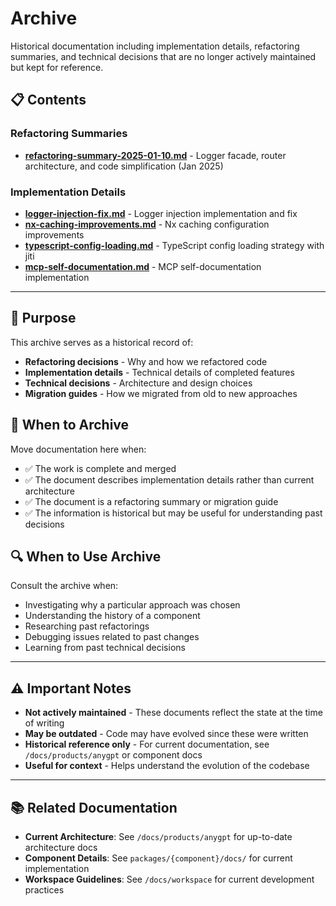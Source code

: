 # Archive

Historical documentation including implementation details, refactoring summaries, and technical decisions that are no longer actively maintained but kept for reference.

## 📋 Contents

### Refactoring Summaries

- **[refactoring-summary-2025-01-10.md](./refactoring-summary-2025-01-10.md)** - Logger facade, router architecture, and code simplification (Jan 2025)

### Implementation Details

- **[logger-injection-fix.md](./logger-injection-fix.md)** - Logger injection implementation and fix
- **[nx-caching-improvements.md](./nx-caching-improvements.md)** - Nx caching configuration improvements
- **[typescript-config-loading.md](./typescript-config-loading.md)** - TypeScript config loading strategy with jiti
- **[mcp-self-documentation.md](./mcp-self-documentation.md)** - MCP self-documentation implementation

---

## 🎯 Purpose

This archive serves as a historical record of:

- **Refactoring decisions** - Why and how we refactored code
- **Implementation details** - Technical details of completed features
- **Technical decisions** - Architecture and design choices
- **Migration guides** - How we migrated from old to new approaches

## 📝 When to Archive

Move documentation here when:

- ✅ The work is complete and merged
- ✅ The document describes implementation details rather than current architecture
- ✅ The document is a refactoring summary or migration guide
- ✅ The information is historical but may be useful for understanding past decisions

## 🔍 When to Use Archive

Consult the archive when:

- Investigating why a particular approach was chosen
- Understanding the history of a component
- Researching past refactorings
- Debugging issues related to past changes
- Learning from past technical decisions

---

## ⚠️ Important Notes

- **Not actively maintained** - These documents reflect the state at the time of writing
- **May be outdated** - Code may have evolved since these were written
- **Historical reference only** - For current documentation, see `/docs/products/anygpt` or component docs
- **Useful for context** - Helps understand the evolution of the codebase

---

## 📚 Related Documentation

- **Current Architecture**: See `/docs/products/anygpt` for up-to-date architecture docs
- **Component Details**: See `packages/{component}/docs/` for current implementation
- **Workspace Guidelines**: See `/docs/workspace` for current development practices

